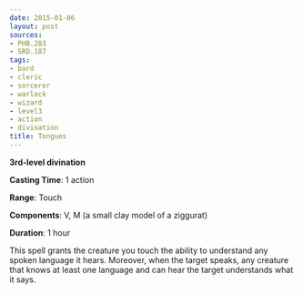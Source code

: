 ```yaml
---
date: 2015-01-06
layout: post
sources:
- PHB.283
- SRD.187
tags:
- bard
- cleric
- sorcerer
- warlock
- wizard
- level3
- action
- divination
title: Tongues
---
```


**3rd-level divination**

**Casting Time**: 1 action

**Range**: Touch

**Components**: V, M (a small clay model of a ziggurat)

**Duration**: 1 hour

This spell grants the creature you touch the ability to understand any spoken language it hears. Moreover, when the target speaks, any creature that knows at least one language and can hear the target understands what it says.
